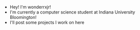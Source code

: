 - Hey! I'm wonderrxjr!
- I'm currently a computer science student at Indiana University Bloomington!
- I'll post some projects I work on here
